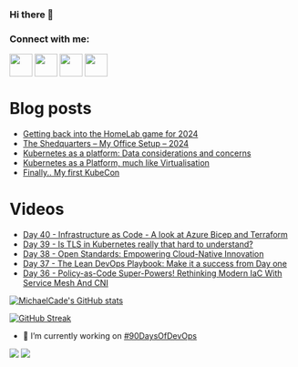 ### Hi there 👋

<h3 align="left">Connect with me:</h3>
<p align="left">
<a href="https://twitter.com/MichaelCade1" target="blank"><img align="center" src="https://cdn2.iconfinder.com/data/icons/social-media-2285/512/1_Twitter3_colored_svg-512.png" alt="" height="40" width="40" /></a>
<a href="http://linkedin.com/in/michaelcade1" target="blank"><img align="center" src="https://cdn2.iconfinder.com/data/icons/social-media-2285/512/1_Linkedin_unofficial_colored_svg-512.png" alt="" height="40" width="40" /></a>
<a href="https://vzilla.co.uk/" target="blank"><img align="center" src="https://cdn0.iconfinder.com/data/icons/small-n-flat/24/678060-rss-512.png" alt="" height="40" width="40" /></a>
<a href="https://m.youtube.com/c/MichaelCade1" target="blank"><img align="center" src="https://cdn2.iconfinder.com/data/icons/social-media-2285/512/1_Youtube_colored_svg-512.png" alt="" height="40" width="40" /></a>
</p>

# Blog posts
<!-- BLOG-POST-LIST:START -->
- [Getting back into the HomeLab game for 2024](https://vzilla.co.uk/vzilla-blog/getting-back-into-the-homelab-game-for-2024)
- [The Shedquarters – My Office Setup – 2024](https://vzilla.co.uk/vzilla-blog/the-shedquarters-my-office-setup-2024)
- [Kubernetes as a platform: Data considerations and concerns](https://vzilla.co.uk/vzilla-blog/kubernetes-as-a-platform-data-considerations-and-concerns)
- [Kubernetes as a Platform, much like Virtualisation](https://vzilla.co.uk/vzilla-blog/kubernetes-as-a-platform-much-like-virtualisation)
- [Finally.. My first KubeCon](https://vzilla.co.uk/vzilla-blog/finally-my-first-kubecon)
<!-- BLOG-POST-LIST:END -->

# Videos
<!-- VIDEO:START -->
- [Day 40 - Infrastructure as Code - A look at Azure Bicep and Terraform](https://www.youtube.com/watch?v=we1s37_Ki2Y)
- [Day 39 - Is TLS in Kubernetes really that hard to understand?](https://www.youtube.com/watch?v=aJfcP5fambs)
- [Day 38 - Open Standards: Empowering Cloud-Native Innovation](https://www.youtube.com/watch?v=xlqnmUOeREY)
- [Day 37 - The Lean DevOps Playbook: Make it a success from Day one](https://www.youtube.com/watch?v=vI9iz_CImCs)
- [Day 36 - Policy-as-Code Super-Powers! Rethinking Modern IaC With Service Mesh And CNI](https://www.youtube.com/watch?v=d-2DKoIp4RI)
<!-- VIDEO:END -->




[![MichaelCade's GitHub stats](https://github-readme-stats.vercel.app/api?username=MichaelCade&show_icons=true&theme=radical)](https://github.com/anuraghazra/github-readme-stats)

[![GitHub Streak](https://github-readme-streak-stats.herokuapp.com/?user=MichaelCade&theme=dark)](https://git.io/streak-stats)

- 🔭 I’m currently working on [#90DaysOfDevOps](https://github.com/MichaelCade/90DaysOfDevOps)

![](https://komarev.com/ghpvc/?username=michaelcade&color=lightgrey)
![](https://visitor-badge.glitch.me/badge?page_id=MichaelCade.MichaelCade)



<!--
**MichaelCade/MichaelCade** is a ✨ _special_ ✨ repository because its `README.md` (this file) appears on your GitHub profile.

Here are some ideas to get you started:

- 🔭 I’m currently working on ...
- 🌱 I’m currently learning ...
- 👯 I’m looking to collaborate on ...
- 🤔 I’m looking for help with ...
- 💬 Ask me about ...
- 📫 How to reach me: ...
- 😄 Pronouns: ...
- ⚡ Fun fact: ...
-->
